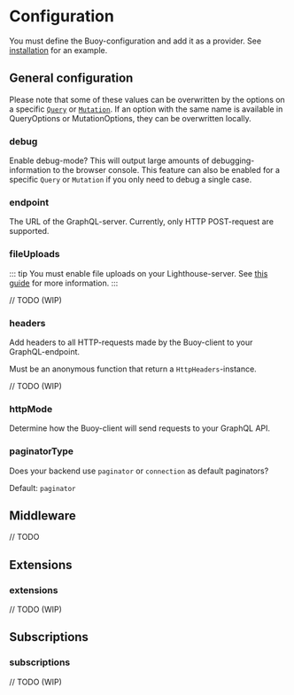 # Configuration
You must define the Buoy-configuration and add it as a provider. See [installation](installation.md#include-in-your-project) for an example.

## General configuration
Please note that some of these values can be overwritten by the options on a
specific [`Query`](../api-reference/query.md) or [`Mutation`](../api-reference/mutation.md).
If an option with the same name is available in QueryOptions or MutationOptions, they can be overwritten locally.

### debug
Enable debug-mode? This will output large amounts of debugging-information to the browser console.
This feature can also be enabled for a specific `Query` or `Mutation` if you only need to debug a single case.

### endpoint
The URL of the GraphQL-server. Currently, only HTTP POST-request are supported.

### fileUploads

::: tip
You must enable file uploads on your Lighthouse-server. See [this guide](../features/file-uploads.md) for more information.
:::

// TODO (WIP)

### headers
Add headers to all HTTP-requests made by the Buoy-client to your GraphQL-endpoint.

Must be an anonymous function that return a `HttpHeaders`-instance.

// TODO (WIP)

### httpMode
Determine how the Buoy-client will send requests to your GraphQL API.

### paginatorType
Does your backend use `paginator` or `connection` as default paginators?

Default: `paginator`

## Middleware

// TODO

## Extensions

### extensions
// TODO (WIP)


## Subscriptions

### subscriptions
// TODO (WIP)




